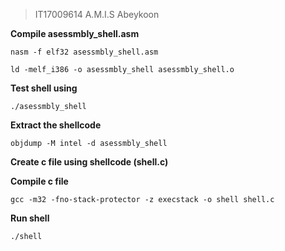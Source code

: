 ﻿

> IT17009614
> A.M.I.S Abeykoon

**Compile asessmbly_shell.asm**

	nasm -f elf32 asessmbly_shell.asm

	ld -melf_i386 -o asessmbly_shell asessmbly_shell.o

**Test shell using**

	./asessmbly_shell

**Extract the shellcode**

	objdump -M intel -d asessmbly_shell

**Create c file using shellcode (shell.c)**

**Compile c file**

	gcc -m32 -fno-stack-protector -z execstack -o shell shell.c

**Run shell**

	./shell
